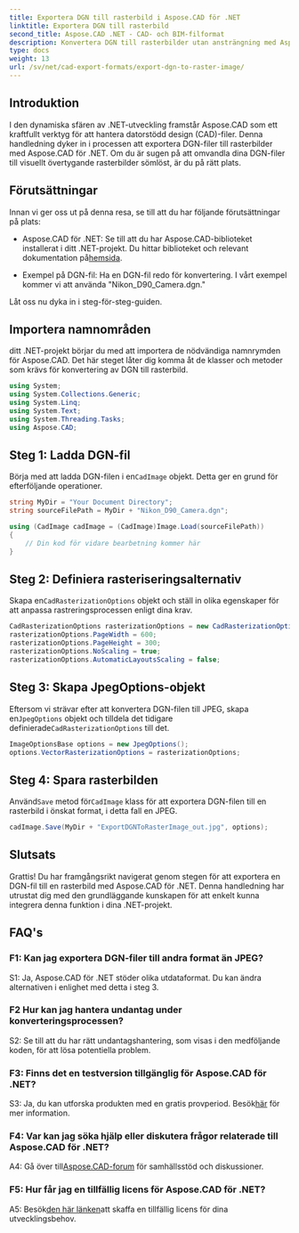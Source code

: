 ```yaml
---
title: Exportera DGN till rasterbild i Aspose.CAD för .NET
linktitle: Exportera DGN till rasterbild
second_title: Aspose.CAD .NET - CAD- och BIM-filformat
description: Konvertera DGN till rasterbilder utan ansträngning med Aspose.CAD för .NET. Utforska steg-för-steg-guiden och släpp lös kraften i .NET i CAD-filmanipulation.
type: docs
weight: 13
url: /sv/net/cad-export-formats/export-dgn-to-raster-image/
---
```

## Introduktion

I den dynamiska sfären av .NET-utveckling framstår Aspose.CAD som ett kraftfullt verktyg för att hantera datorstödd design (CAD)-filer. Denna handledning dyker in i processen att exportera DGN-filer till rasterbilder med Aspose.CAD för .NET. Om du är sugen på att omvandla dina DGN-filer till visuellt övertygande rasterbilder sömlöst, är du på rätt plats.

## Förutsättningar

Innan vi ger oss ut på denna resa, se till att du har följande förutsättningar på plats:

-  Aspose.CAD för .NET: Se till att du har Aspose.CAD-biblioteket installerat i ditt .NET-projekt. Du hittar biblioteket och relevant dokumentation på[hemsida](https://reference.aspose.com/cad/net/).

- Exempel på DGN-fil: Ha en DGN-fil redo för konvertering. I vårt exempel kommer vi att använda "Nikon_D90_Camera.dgn."

Låt oss nu dyka in i steg-för-steg-guiden.

## Importera namnområden

ditt .NET-projekt börjar du med att importera de nödvändiga namnrymden för Aspose.CAD. Det här steget låter dig komma åt de klasser och metoder som krävs för konvertering av DGN till rasterbild.

```csharp
using System;
using System.Collections.Generic;
using System.Linq;
using System.Text;
using System.Threading.Tasks;
using Aspose.CAD;
```

## Steg 1: Ladda DGN-fil

 Börja med att ladda DGN-filen i en`CadImage` objekt. Detta ger en grund för efterföljande operationer.

```csharp
string MyDir = "Your Document Directory";
string sourceFilePath = MyDir + "Nikon_D90_Camera.dgn";

using (CadImage cadImage = (CadImage)Image.Load(sourceFilePath))
{
    // Din kod för vidare bearbetning kommer här
}
```

## Steg 2: Definiera rasteriseringsalternativ

 Skapa en`CadRasterizationOptions` objekt och ställ in olika egenskaper för att anpassa rastreringsprocessen enligt dina krav.

```csharp
CadRasterizationOptions rasterizationOptions = new CadRasterizationOptions();
rasterizationOptions.PageWidth = 600;
rasterizationOptions.PageHeight = 300;
rasterizationOptions.NoScaling = true;
rasterizationOptions.AutomaticLayoutsScaling = false;
```

## Steg 3: Skapa JpegOptions-objekt

 Eftersom vi strävar efter att konvertera DGN-filen till JPEG, skapa en`JpegOptions` objekt och tilldela det tidigare definierade`CadRasterizationOptions` till det.

```csharp
ImageOptionsBase options = new JpegOptions();
options.VectorRasterizationOptions = rasterizationOptions;
```

## Steg 4: Spara rasterbilden

 Använd`Save` metod för`CadImage` klass för att exportera DGN-filen till en rasterbild i önskat format, i detta fall en JPEG.

```csharp
cadImage.Save(MyDir + "ExportDGNToRasterImage_out.jpg", options);
```

## Slutsats

Grattis! Du har framgångsrikt navigerat genom stegen för att exportera en DGN-fil till en rasterbild med Aspose.CAD för .NET. Denna handledning har utrustat dig med den grundläggande kunskapen för att enkelt kunna integrera denna funktion i dina .NET-projekt.

## FAQ's

### F1: Kan jag exportera DGN-filer till andra format än JPEG?

S1: Ja, Aspose.CAD för .NET stöder olika utdataformat. Du kan ändra alternativen i enlighet med detta i steg 3.

### F2 Hur kan jag hantera undantag under konverteringsprocessen?

S2: Se till att du har rätt undantagshantering, som visas i den medföljande koden, för att lösa potentiella problem.

### F3: Finns det en testversion tillgänglig för Aspose.CAD för .NET?

 S3: Ja, du kan utforska produkten med en gratis provperiod. Besök[här](https://releases.aspose.com/) för mer information.

### F4: Var kan jag söka hjälp eller diskutera frågor relaterade till Aspose.CAD för .NET?

 A4: Gå över till[Aspose.CAD-forum](https://forum.aspose.com/c/cad/19) för samhällsstöd och diskussioner.

### F5: Hur får jag en tillfällig licens för Aspose.CAD för .NET?

 A5: Besök[den här länken](https://purchase.aspose.com/temporary-license/)att skaffa en tillfällig licens för dina utvecklingsbehov.